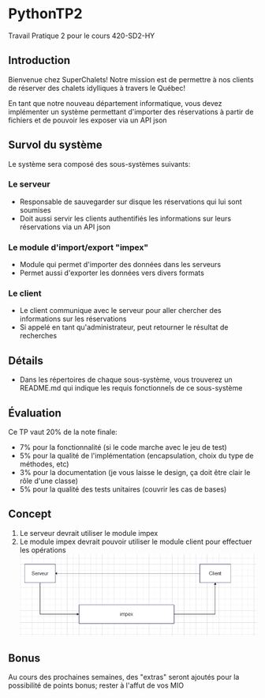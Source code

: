 # PythonTP2
Travail Pratique 2 pour le cours 420-SD2-HY

## Introduction
Bienvenue chez SuperChalets! Notre mission est de permettre
à nos clients de réserver des chalets idylliques à travers le Québec!

En tant que notre nouveau département informatique, vous devez implémenter un système permettant
d'importer des réservations à partir de fichiers et de pouvoir les exposer via un API json

## Survol du système

Le système sera composé des sous-systèmes suivants:
### Le serveur
- Responsable de sauvegarder sur disque les réservations qui lui sont soumises
- Doit aussi servir les clients authentifiés les informations sur leurs réservations via un API json
### Le module d'import/export "impex"
- Module qui permet d'importer des données dans les serveurs
- Permet aussi d'exporter les données vers divers formats
### Le client
- Le client communique avec le serveur pour aller chercher des informations sur les réservations
- Si appelé en tant qu'administrateur, peut retourner le résultat de recherches

## Détails
- Dans les répertoires de chaque sous-système, vous trouverez un README.md qui indique les 
requis fonctionnels de ce sous-système

## Évaluation
Ce TP vaut 20% de la note finale:
- 7% pour la fonctionnalité (si le code marche avec le jeu de test)
- 5% pour la qualité de l'implémentation (encapsulation, choix du type de méthodes, etc)
- 3% pour la documentation (je vous laisse le design, ça doit être clair le rôle d'une classe)
- 5% pour la qualité des tests unitaires (couvrir les cas de bases)

## Concept
1) Le serveur devrait utiliser le module impex
2) Le module impex devrait pouvoir utiliser le module client pour effectuer les opérations
![Architecture proposée!](/images/survol.PNG) 

## Bonus
Au cours des prochaines semaines, des "extras" seront ajoutés pour la possibilité de points bonus;
rester à l'affut de vos MIO


